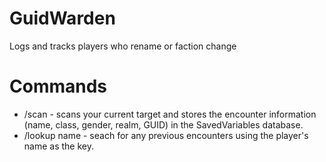 # GuidWarden
Logs and tracks players who rename or faction change

# Commands
- /scan - scans your current target and stores the encounter information (name, class, gender, realm, GUID) in the SavedVariables database.
- /lookup name - seach for any previous encounters using the player's name as the key.
